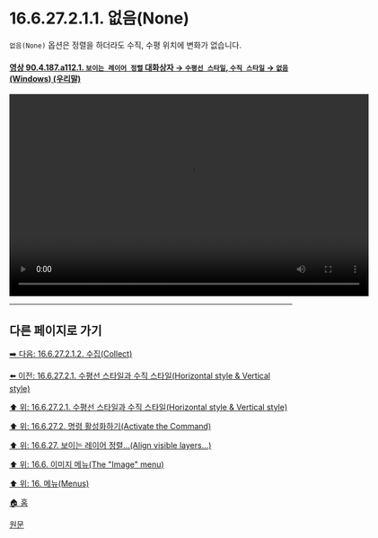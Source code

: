 # 16.6.27.2.1.1. 없음(None)

`없음(None)` 옵션은 정렬을 하더라도 수직, 수평 위치에 변화가 없습니다.

<a id="90-04-187-a112-01"></a>

#### [영상 90.4.187.a112.1. `보이는 레이어 정렬` 대화상자 → `수평선 스타일`, `수직 스타일` → `없음` (Windows) (우리말)](./90-04-0187-align_visible_layers.md#90-04-187-a112-01)
<video controls="controls" width="640" height="360" src="https://github.com/user-attachments/assets/41b7acbc-7a95-4aca-b5c0-3f8b1441be21"></video>

***

## 다른 페이지로 가기

[➡️ 다음: 16.6.27.2.1.2. 수집(Collect)](./16-06-27-02-01-02-collect.md)

[⬅️ 이전: 16.6.27.2.1. 수평선 스타일과 수직 스타일(Horizontal style & Vertical style)](./16-06-27-02-01-00-horizontal_style_n_vertical_style.md)

[⬆️ 위: 16.6.27.2.1. 수평선 스타일과 수직 스타일(Horizontal style & Vertical style)](./16-06-27-02-01-00-horizontal_style_n_vertical_style.md)

[⬆️ 위: 16.6.27.2. 명령 활성화하기(Activate the Command)](./16-06-27-02-00-description_of_the_align_visible_layers_dialog.md)

[⬆️ 위: 16.6.27. 보이는 레이어 정렬…(Align visible layers…)](./16-06-27-00-align-visible-layers.md)

[⬆️ 위: 16.6. 이미지 메뉴(The "Image" menu)](./16-06-00-the-image-menu.md)

[⬆️ 위: 16. 메뉴(Menus)](./16-00-menus.md)

[🏠 홈](./00-home.md)

[원문](https://docs.gimp.org/2.10/ko/plug-in-align-layers.html#idm27881)